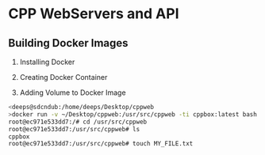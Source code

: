 # CPP WebServers and API

## Building Docker Images
1. Installing Docker

1. Creating Docker Container

1. Adding Volume to Docker Image
```sh
<deeps@sdcndub:/home/deeps/Desktop/cppweb
>docker run -v ~/Desktop/cppweb:/usr/src/cppweb -ti cppbox:latest bash
root@ec971e533dd7:/# cd /usr/src/cppweb
root@ec971e533dd7:/usr/src/cppweb# ls
cppbox
root@ec971e533dd7:/usr/src/cppweb# touch MY_FILE.txt
```
